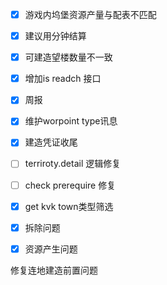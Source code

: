- [x] 游戏内坞堡资源产量与配表不匹配
- [x] 建议用分钟结算


- [x] 可建造望楼数量不一致

- [x] 增加is readch 接口

- [x] 周报

- [x] 维护worpoint type讯息

- [x] 建造凭证收尾
- [ ] terriroty.detail 逻辑修复

- [ ] check prerequire 修复
- [x] get kvk town类型筛选
- [x] 拆除问题
- [x] 资源产生问题


修复连地建造前置问题
